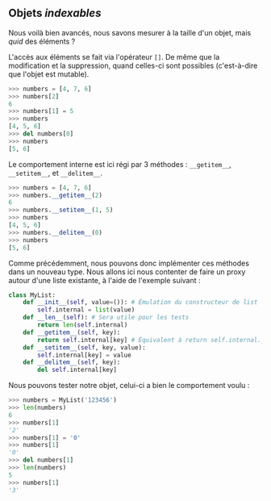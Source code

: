 ## Objets *indexables*

Nous voilà bien avancés, nous savons mesurer à la taille d'un objet, mais *quid* des éléments ?

L'accès aux éléments se fait via l'opérateur `[]`. De même que la modification et la suppression, quand celles-ci sont possibles (c'est-à-dire que l'objet est mutable).

```python
>>> numbers = [4, 7, 6]
>>> numbers[2]
6
>>> numbers[1] = 5
>>> numbers
[4, 5, 6]
>>> del numbers[0]
>>> numbers
[5, 6]
```

Le comportement interne est ici régi par 3 méthodes : `__getitem__`, `__setitem__`, et `__delitem__`.

```python
>>> numbers = [4, 7, 6]
>>> numbers.__getitem__(2)
6
>>> numbers.__setitem__(1, 5)
>>> numbers
[4, 5, 6]
>>> numbers.__delitem__(0)
>>> numbers
[5, 6]
```

Comme précédemment, nous pouvons donc implémenter ces méthodes dans un nouveau type. Nous allons ici nous contenter de faire un proxy autour d'une liste existante, à l'aide de l'exemple suivant :

```python
class MyList:
    def __init__(self, value=()): # Émulation du constructeur de list
        self.internal = list(value)
    def __len__(self): # Sera utile pour les tests
        return len(self.internal)
    def __getitem__(self, key):
        return self.internal[key] # Équivalent à return self.internal.__getitem__(key)
    def __setitem__(self, key, value):
        self.internal[key] = value
    def __delitem__(self, key):
        del self.internal[key]
```

Nous pouvons tester notre objet, celui-ci a bien le comportement voulu :

```python
>>> numbers = MyList('123456')
>>> len(numbers)
6
>>> numbers[1]
'2'
>>> numbers[1] = '0'
>>> numbers[1]
'0'
>>> del numbers[1]
>>> len(numbers)
5
>>> numbers[1]
'3'
```
